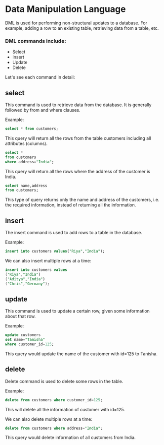 # Data Manipulation Language

DML is used for performing non-structural updates to a database. For example, adding a row to an existing table, retrieving data from a table, etc.

### DML commands include:
- Select
- Insert 
- Update
- Delete

Let's see each command in detail:

## select

This command is used to retrieve data from the database. It is generally followed by from and where clauses.

Example:
```sql
select * from customers;
```
This query will return all the rows from the table customers including all attributes (columns).

```sql
select * 
from customers 
where address="India";
```
This query will return all the rows where the address of the customer is India.

```sql
select name,address
from customers;
```
This type of query returns only the name and address of the customers, i.e. the required information, instead of returning all the information. 

## insert

The insert command is used to add rows to a table in the database.

Example:
```sql
insert into customers values("Riya","India");
```
We can also insert multiple rows at a time:
```sql
insert into customers values
("Riya","India")
("Aditya","India")
("Chris","Germany");
```

## update

This command is used to update a certain row, given some information about that row.

Example:
```sql
update customers
set name="Tanisha"
where customer_id=125;
```
This query would update the name of the customer with id=125 to Tanisha.

## delete

Delete command is used to delete some rows in the table.

Example:
```sql
delete from customers where customer_id=125;
```
This will delete all the information of customer with id=125.

We can also delete multiple rows at a time:
```sql
delete from customers where address="India";
```
This query would delete information of all customers from India.
